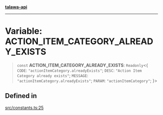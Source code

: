 [**talawa-api**](../../README.md)

***

# Variable: ACTION\_ITEM\_CATEGORY\_ALREADY\_EXISTS

> `const` **ACTION\_ITEM\_CATEGORY\_ALREADY\_EXISTS**: `Readonly`\<\{ `CODE`: `"actionItemCategory.alreadyExists"`; `DESC`: `"Action Item Category already exists"`; `MESSAGE`: `"actionItemCategory.alreadyExists"`; `PARAM`: `"actionItemCategory"`; \}\>

## Defined in

[src/constants.ts:25](https://github.com/Suyash878/talawa-api/blob/b5a9d8b4a1ea678a3d6f5b710b3721f91a3052fc/src/constants.ts#L25)
